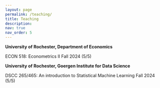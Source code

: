 ```yaml
---
layout: page
permalink: /teaching/
title: Teaching
description:
nav: true
nav_order: 5
---
```


**University of Rochester, Department of Economics**

ECON 518: Econometrics II Fall 2024 (5/5)

**University of Rochester, Goergen Institute for Data Science**

DSCC 265/465: An introduction to Statistical Machine Learning Fall 2024 (5/5)
